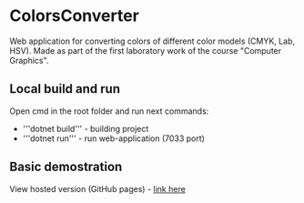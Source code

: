 # ColorsConverter
Web application for converting colors of different color models (CMYK, Lab, HSV). Made as part of the first laboratory work of the course "Computer Graphics".

## Local build and run
Open cmd in the root folder and run next commands:
- '''dotnet build''' - building project
- '''dotnet run''' - run web-application (7033 port)

## Basic demostration
View hosted version (GitHub pages) - [link here](https://nizierounicetas.github.io/ColorsConverter/)
